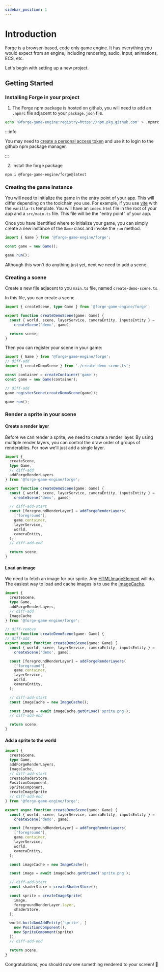 ```yaml
---
sidebar_position: 1
---
```


# Introduction

Forge is a browser-based, code only game engine. It has everything you would expect from an engine, including rendering, audio, input, animations, ECS, etc.

Let's begin with setting up a new project.

## Getting Started

### Installing Forge in your project

1. The Forge npm package is hosted on github, you will need to add an `.npmrc` file adjacent to your `package.json` file.

```bash title="shell"
echo '@forge-game-engine:registry=https://npm.pkg.github.com' > .npmrc
```

:::info

You may need to [create a personal access token](https://github.com/settings/tokens) and use it to login to the github npm package manager.

:::

2. Install the forge package

```bash title="shell"
npm i @forge-game-engine/forge@latest
```

### Creating the game instance

You will need to initialize the game in the entry point of your app.
This will differ depending on the toolchain you use. For example, if you use [vite](https://vite.dev/guide/) with the `vanilla-ts` template. You will have an `index.html` file in the root of your app and a `src/main.ts` file. This file will be the "entry point" of your app.

Once you have identified where to initialize your game, you can simply create a new instance of the `Game` class and invoke the `run` method.

```ts title="src/main.ts"
import { Game } from '@forge-game-engine/forge';

const game = new Game();

game.run();
```

Although this won't do anything just yet, next we need to add a scene.

### Creating a scene

Create a new file adjacent to you `main.ts` file, named `create-demo-scene.ts`.

In this file, you can create a scene.

```ts title="src/create-demo-scene.ts"
import { createScene, type Game } from '@forge-game-engine/forge';

export function createDemoScene(game: Game) {
  const { world, scene, layerService, cameraEntity, inputsEntity } =
    createScene('demo', game);

  return scene;
}
```

Then you can register your scene in your game:

```ts title="src/main.ts"
import { Game } from '@forge-game-engine/forge';
// diff-add
import { createDemoScene } from './create-demo-scene.ts';

const container = createContainer('game');
const game = new Game(container);

// diff-add
game.registerScene(createDemoScene(game));

game.run();
```

### Render a sprite in your scene

#### Create a render layer

Before we can render a sprite, we need to create a render layer. By using multiple render layers, you can control the draw order of groups of renderables.
For now we'll just add a single layer.

```ts title="src/create-demo-scene.ts"
import { 
  createScene, 
  type Game,
  // diff-add
  addForgeRenderLayers
} from '@forge-game-engine/forge';

export function createDemoScene(game: Game) {
  const { world, scene, layerService, cameraEntity, inputsEntity } =
    createScene('demo', game);

  // diff-add-start
  const [foregroundRenderLayer] = addForgeRenderLayers(
    ['foreground'],
    game.container,
    layerService,
    world,
    cameraEntity,
  );
  // diff-add-end

  return scene;
}
```

#### Load an image

We need to fetch an image for our sprite. Any [HTMLImageElement](https://developer.mozilla.org/en-US/docs/Web/API/HTMLImageElement) will do. 
The easiest way to load and cache images is to use the [ImageCache](./api/classes/ImageCache.md).

```ts title="src/create-demo-scene.ts"
import { 
  createScene, 
  type Game,
  addForgeRenderLayers, 
  // diff-add
  ImageCache
} from '@forge-game-engine/forge';

// diff-remove
export function createDemoScene(game: Game) {
// diff-add
export async function createDemoScene(game: Game) {
  const { world, scene, layerService, cameraEntity, inputsEntity } =
    createScene('demo', game);

  const [foregroundRenderLayer] = addForgeRenderLayers(
    ['foreground'],
    game.container,
    layerService,
    world,
    cameraEntity,
  );

  // diff-add-start
  const imageCache = new ImageCache();

  const image = await imageCache.getOrLoad('sprite.png'); 
  // diff-add-end

  return scene;
}
```

#### Add a sprite to the world

```ts title="src/create-demo-scene.ts"
import { 
  createScene, 
  type Game,
  addForgeRenderLayers, 
  ImageCache,
  // diff-add-start
  createShaderStore,
  PositionComponent,
  SpriteComponent,
  createImageSprite
  // diff-add-end
} from '@forge-game-engine/forge';

export async function createDemoScene(game: Game) {
  const { world, scene, layerService, cameraEntity, inputsEntity } =
    createScene('demo', game);

  const [foregroundRenderLayer] = addForgeRenderLayers(
    ['foreground'],
    game.container,
    layerService,
    world,
    cameraEntity,
  );

  const imageCache = new ImageCache();

  const image = await imageCache.getOrLoad('sprite.png');

  // diff-add-start
  const shaderStore = createShaderStore();

  const sprite = createImageSprite(
    image,
    foregroundRenderLayer.layer,
    shaderStore,
  );

  world.buildAndAddEntity('sprite', [
    new PositionComponent(),
    new SpriteComponent(sprite)
  ]);
  // diff-add-end

  return scene;
}
```
Congratulations, you should now see something rendered to your screen! 🎉 